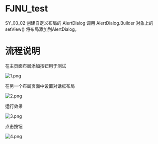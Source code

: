 # FJNU_test
SY_03_02 创建自定义布局的 AlertDialog
调用 AlertDialog.Builder 对象上的 setView() 将布局添加到AlertDialog。

# 流程说明

在主页面布局添加按钮用于测试

![1.png](https://i.loli.net/2020/11/03/QXRmVqK9p7P4lSM.png)

在另一个布局页面中设置对话框布局

![2.png](https://i.loli.net/2020/11/03/lvWbZDOoaX2786m.png)

运行效果



![3.png](https://i.loli.net/2020/11/03/B67gx2rQO1JIMqR.png)

点击按钮

![4.png](https://i.loli.net/2020/11/03/m843aOXnUQcHjwS.png)